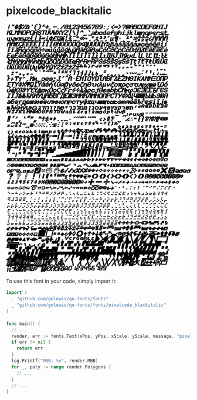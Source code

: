 # pixelcode_blackitalic

![pixelcode_blackitalic](pixelcode_blackitalic.png)

To use this font in your code, simply import it:

```go
import (
  . "github.com/gmlewis/go-fonts/fonts"
  _ "github.com/gmlewis/go-fonts/fonts/pixelcode_blackitalic"
)

func main() {
  // ...
  render, err := fonts.Text(xPos, yPos, xScale, yScale, message, "pixelcode_blackitalic", Center)
  if err != nil {
    return err
  }
  log.Printf("MBB: %v", render.MBB)
  for _, poly := range render.Polygons {
    // ...
  }
  // ...
}
```
